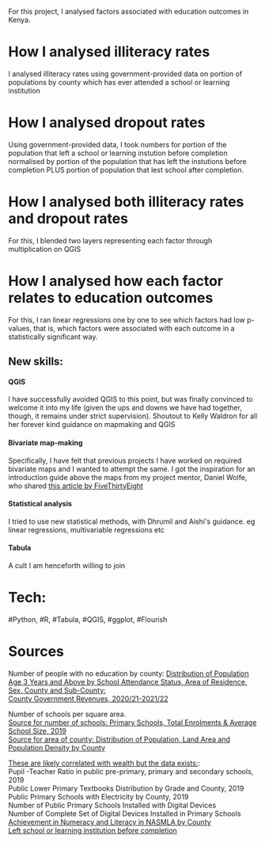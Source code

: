 For this project, I analysed factors associated with education outcomes in Kenya. 

# How I analysed illiteracy rates

I analysed illiteracy rates using government-provided data on portion of populations by county which has ever attended a school or learning institution

# How I analysed dropout rates

Using government-provided data, I took numbers for portion of the population that left a school or learning instution before completion normalised by portion of the population that has left the instutions before completion PLUS portion of population that lest school after completion. 

# How I analysed both illiteracy rates and dropout rates

For this, I blended two layers representing each factor through multiplication on QGIS

# How I analysed how each factor relates to education outcomes

For this, I ran linear regressions one by one to see which factors had low p-values, that is, which factors were associated with each outcome in a statistically significant way.

## New skills:

#### QGIS
I have successfully avoided QGIS to this point, but was finally convinced to welcome it into my life (given the ups and downs we have had together, though, it remains under strict supervision). 
Shoutout to Kelly Waldron for all her forever kind guidance on mapmaking and QGIS

#### Bivariate map-making
Specifically, I have felt that previous projects I have worked on required bivariate maps and I wanted to attempt the same. 
I got the inspiration for an introduction guide above the maps from my project mentor, Daniel Wolfe, who shared [this article by FiveThirtyEight](https://projects.fivethirtyeight.com/abortion-driving-distance/)

#### Statistical analysis
I tried to use new statistical methods, with Dhrumil and Aishi's guidance. eg linear regressions, multivariable regressions etc

#### Tabula
A cult I am henceforth willing to join

# Tech:
#Python, #R, #Tabula, #QGIS, #ggplot, #Flourish

# Sources
Number of people with no education by county: 
[Distribution of Population Age 3 Years and Above by School Attendance Status, Area of Residence, Sex, County and Sub-County:](https://s3-eu-west-1.amazonaws.com/s3.sourceafrica.net/documents/119795/VOLUME-IV-KPHC-2019.pdf)<br/>
[County Government Revenues, 2020/21-2021/22](https://www.knbs.or.ke/wp-content/uploads/2022/05/2022-Economic-Survey1.pdf)<br/>

Number of schools per square area.<br/>
[Source for number of schools: Primary Schools, Total Enrolments & Average School Size, 2019](https://africacheck.org/sites/default/files/Kenya-Basic-Education-Statistical-Booklet-2019.pdf)<br/>
[Source for area of county: Distribution of Population, Land Area and Population Density by County](https://www.knbs.or.ke/2019-kenya-population-and-housing-census-results/) <br/>

[These are likely correlated with wealth but the data exists:](https://africacheck.org/sites/default/files/Kenya-Basic-Education-Statistical-Booklet-2019.pdf):<br/>
Pupil -Teacher Ratio in public pre-primary, primary and secondary schools, 2019<br/>
Public Lower Primary Textbooks Distribution by Grade and County, 2019<br/>
Public Primary Schools with Electricity by County, 2019<br/>
Number of Public Primary Schools Installed with Digital Devices<br/>
Number of Complete Set of Digital Devices Installed in Primary Schools<br/>
[Achievement in Numeracy and Literacy in NASMLA by County](https://africacheck.org/sites/default/files/Kenya-Basic-Education-Statistical-Booklet-2019.pdf)<br/>
[Left school or learning institution before completion](https://s3-eu-west-1.amazonaws.com/s3.sourceafrica.net/documents/119795/VOLUME-IV-KPHC-2019.pdf)<br/>





